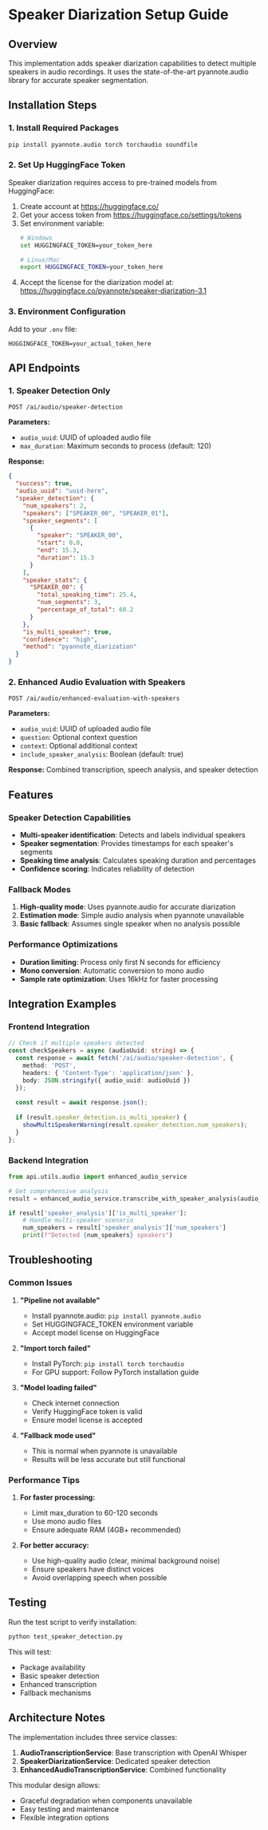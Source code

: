 # Speaker Diarization Setup Guide

## Overview
This implementation adds speaker diarization capabilities to detect multiple speakers in audio recordings. It uses the state-of-the-art pyannote.audio library for accurate speaker segmentation.

## Installation Steps

### 1. Install Required Packages
```bash
pip install pyannote.audio torch torchaudio soundfile
```

### 2. Set Up HuggingFace Token
Speaker diarization requires access to pre-trained models from HuggingFace:

1. Create account at https://huggingface.co/
2. Get your access token from https://huggingface.co/settings/tokens
3. Set environment variable:
   ```bash
   # Windows
   set HUGGINGFACE_TOKEN=your_token_here
   
   # Linux/Mac
   export HUGGINGFACE_TOKEN=your_token_here
   ```
4. Accept the license for the diarization model at:
   https://huggingface.co/pyannote/speaker-diarization-3.1

### 3. Environment Configuration
Add to your `.env` file:
```
HUGGINGFACE_TOKEN=your_actual_token_here
```

## API Endpoints

### 1. Speaker Detection Only
```
POST /ai/audio/speaker-detection
```

**Parameters:**
- `audio_uuid`: UUID of uploaded audio file
- `max_duration`: Maximum seconds to process (default: 120)

**Response:**
```json
{
  "success": true,
  "audio_uuid": "uuid-here",
  "speaker_detection": {
    "num_speakers": 2,
    "speakers": ["SPEAKER_00", "SPEAKER_01"],
    "speaker_segments": [
      {
        "speaker": "SPEAKER_00",
        "start": 0.0,
        "end": 15.3,
        "duration": 15.3
      }
    ],
    "speaker_stats": {
      "SPEAKER_00": {
        "total_speaking_time": 25.4,
        "num_segments": 3,
        "percentage_of_total": 60.2
      }
    },
    "is_multi_speaker": true,
    "confidence": "high",
    "method": "pyannote_diarization"
  }
}
```

### 2. Enhanced Audio Evaluation with Speakers
```
POST /ai/audio/enhanced-evaluation-with-speakers
```

**Parameters:**
- `audio_uuid`: UUID of uploaded audio file
- `question`: Optional context question
- `context`: Optional additional context
- `include_speaker_analysis`: Boolean (default: true)

**Response:** Combined transcription, speech analysis, and speaker detection

## Features

### Speaker Detection Capabilities
- **Multi-speaker identification**: Detects and labels individual speakers
- **Speaker segmentation**: Provides timestamps for each speaker's segments
- **Speaking time analysis**: Calculates speaking duration and percentages
- **Confidence scoring**: Indicates reliability of detection

### Fallback Modes
1. **High-quality mode**: Uses pyannote.audio for accurate diarization
2. **Estimation mode**: Simple audio analysis when pyannote unavailable
3. **Basic fallback**: Assumes single speaker when no analysis possible

### Performance Optimizations
- **Duration limiting**: Process only first N seconds for efficiency
- **Mono conversion**: Automatic conversion to mono audio
- **Sample rate optimization**: Uses 16kHz for faster processing

## Integration Examples

### Frontend Integration
```typescript
// Check if multiple speakers detected
const checkSpeakers = async (audioUuid: string) => {
  const response = await fetch('/ai/audio/speaker-detection', {
    method: 'POST',
    headers: { 'Content-Type': 'application/json' },
    body: JSON.stringify({ audio_uuid: audioUuid })
  });
  
  const result = await response.json();
  
  if (result.speaker_detection.is_multi_speaker) {
    showMultiSpeakerWarning(result.speaker_detection.num_speakers);
  }
};
```

### Backend Integration
```python
from api.utils.audio import enhanced_audio_service

# Get comprehensive analysis
result = enhanced_audio_service.transcribe_with_speaker_analysis(audio_data)

if result['speaker_analysis']['is_multi_speaker']:
    # Handle multi-speaker scenario
    num_speakers = result['speaker_analysis']['num_speakers']
    print(f"Detected {num_speakers} speakers")
```

## Troubleshooting

### Common Issues

1. **"Pipeline not available"**
   - Install pyannote.audio: `pip install pyannote.audio`
   - Set HUGGINGFACE_TOKEN environment variable
   - Accept model license on HuggingFace

2. **"Import torch failed"**
   - Install PyTorch: `pip install torch torchaudio`
   - For GPU support: Follow PyTorch installation guide

3. **"Model loading failed"**
   - Check internet connection
   - Verify HuggingFace token is valid
   - Ensure model license is accepted

4. **"Fallback mode used"**
   - This is normal when pyannote is unavailable
   - Results will be less accurate but still functional

### Performance Tips

1. **For faster processing:**
   - Limit max_duration to 60-120 seconds
   - Use mono audio files
   - Ensure adequate RAM (4GB+ recommended)

2. **For better accuracy:**
   - Use high-quality audio (clear, minimal background noise)
   - Ensure speakers have distinct voices
   - Avoid overlapping speech when possible

## Testing

Run the test script to verify installation:
```bash
python test_speaker_detection.py
```

This will test:
- Package availability
- Basic speaker detection
- Enhanced transcription
- Fallback mechanisms

## Architecture Notes

The implementation includes three service classes:

1. **AudioTranscriptionService**: Base transcription with OpenAI Whisper
2. **SpeakerDiarizationService**: Dedicated speaker detection
3. **EnhancedAudioTranscriptionService**: Combined functionality

This modular design allows:
- Graceful degradation when components unavailable
- Easy testing and maintenance
- Flexible integration options
